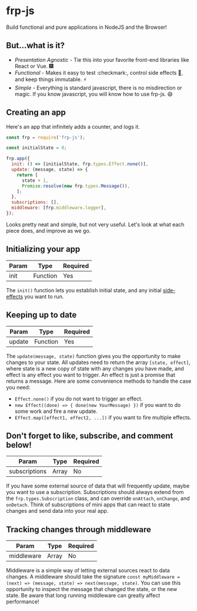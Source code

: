 # frp-js

Build functional and pure applications in NodeJS and the Browser!

## But...what is it?

 - *Presentation Agnostic* - Tie this into your favorite front-end libraries like React or Vue. :fireworks:
 - *Functional* - Makes it easy to test :checkmark:, control side effects :imp:, and keep things immutable. :zap:
 - *Simple* - Everything is standard javascript, there is no misdirection or magic. If you know javascript, you will know how to use frp-js. :smile:

## Creating an app

Here's an app that infinitely adds a counter, and logs it.

```js
const frp = require('frp-js');

const initialState = 0;

frp.app({
  init: () => [initialState, frp.types.Effect.none()],
  update: (message, state) => {
    return [
      state + 1,
      Promise.resolve(new frp.types.Message()),
    ];
  },
  subscriptions: [],
  middleware: [frp.middleware.logger],
});
```

Looks pretty neat and simple, but not very useful. Let's look at what each piece does, and improve as we go.

## Initializing your app

| Param    | Type     | Required |
| -------- | -------- | -------- |
| init     | Function | Yes      |

The `init()` function lets you establish initial state, and any initial [side-effects](https://wikipedia.org/wiki/Side_effect_(computer_science)) you want to run.

## Keeping up to date

| Param    | Type     | Required |
| -------- | -------- | -------- |
| update   | Function | Yes      |

The `update(message, state)` function gives you the opportunity to make changes to your state.
All updates need to return the array `[state, effect]`, where state is a new copy of state with any changes you have made, and effect is any effect you want to trigger.
An effect is just a promise that returns a message. Here are some convenience methods to handle the case you need:

 - `Effect.none()` if you do not want to trigger an effect.
 - `new Effect((done) => { done(new YourMessage) })` if you want to do some work and fire a new update.
 - `Effect.map([effect1, effect2, ...])` if you want to fire multiple effects.

## Don't forget to like, subscribe, and comment below!

| Param         | Type     | Required |
| ------------- | -------- | -------- |
| subscriptions | Array    | No       |

If you have some external source of data that will frequently update, maybe you want to use a subscription.
Subscriptions should always extend from the `frp.types.Subscription` class, and can override `onAttach`, `onChange`, and `onDetach`.
Think of subscriptions of mini apps that can react to state changes and send data into your real app.

## Tracking changes through middleware

| Param         | Type     | Required |
| ------------- | -------- | -------- |
| middleware    | Array    | No       |

Middleware is a simple way of letting external sources react to data changes.
A middleware should take the signature `const myMiddleware = (next) => (message, state) => next(message, state)`.
You can use this opportunity to inspect the message that changed the state, or the new state.
Be aware that long running middleware can greatly affect performance!
